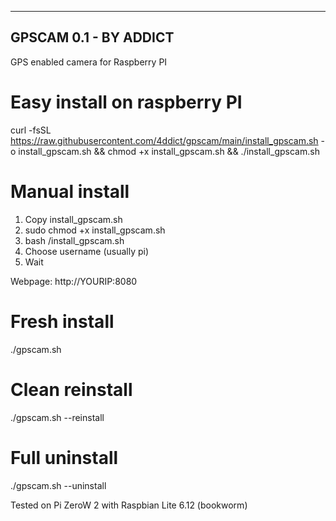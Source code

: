 ----------------------
GPSCAM 0.1 - BY ADDICT
----------------------
GPS enabled camera for Raspberry PI

# Easy install on raspberry PI
curl -fsSL https://raw.githubusercontent.com/4ddict/gpscam/main/install_gpscam.sh -o install_gpscam.sh && chmod +x install_gpscam.sh && ./install_gpscam.sh

# Manual install
1. Copy install_gpscam.sh
2. sudo chmod +x install_gpscam.sh
3. bash /install_gpscam.sh
4. Choose username (usually pi)
5. Wait

  
Webpage: http://YOURIP:8080

# Fresh install
./gpscam.sh
# Clean reinstall
./gpscam.sh --reinstall
# Full uninstall
./gpscam.sh --uninstall

Tested on Pi ZeroW 2 with Raspbian Lite 6.12 (bookworm)
